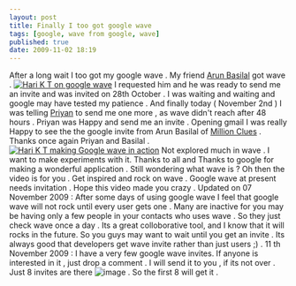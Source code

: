 ```yaml
---
layout: post
title: Finally I too got google wave
tags: [google, wave from google, wave]
published: true
date: 2009-11-02 18:19
---
```

After a long wait I too got my google wave . My friend [Arun Basilal](https://twitter.com/ArunBasilLal) got wave .  [![Hari K T on google wave](http://farm3.static.flickr.com/2735/4068817864_b7dac4e3c7.jpg)](http://www.flickr.com/photos/harikt/4068817864/)  I requested him and he was ready to send me an invite and was invited on 28th October . I was waiting and waiting and google may have tested my patience . And finally today ( November 2nd ) I was telling [Priyan](http://twitter.com/priyanr) to send me one more , as wave didn't reach after 48 hours .  Priyan was Happy and send me an invite . Opening gmail I was really Happy to see the the google invite from Arun Basilal of [Million Clues](http://www.millionclues.com) . Thanks once again Priyan and Basilal .  [![Hari K T making Google wave in action](http://farm3.static.flickr.com/2777/4068817870_4986515ce4.jpg)](http://www.flickr.com/photos/harikt/4068817870/)  Not explored much in wave . I want to make experiments with it. Thanks to all and Thanks to google for making a wonderful application .  Still wondering what wave is ? Oh then the video is for you . Get inspired and rock on wave . Google wave at present needs invitation .  Hope this video made you crazy .  Updated on 07 November 2009 : After some days of using google wave I feel that google wave will not rock until every user gets one . Many are inactive for you may be having only a few people in your contacts who uses wave . So they just check wave once a day . Its a great colloborative tool, and I know that it will rocks in the future. So you guys may want to wait until you get an invite . Its always good that developers get wave invite rather than just users ;) .  11 th November 2009 : I have a very few google wave invites. If anyone is interested in it , just drop a comment . I will send it to you , if its not over . Just 8 invites are there ![image](http://harikt.com/sites/all/libraries/fckeditor/editor/images/smiley/msn/regular_smile.gif) . So the first 8 will get it .   
